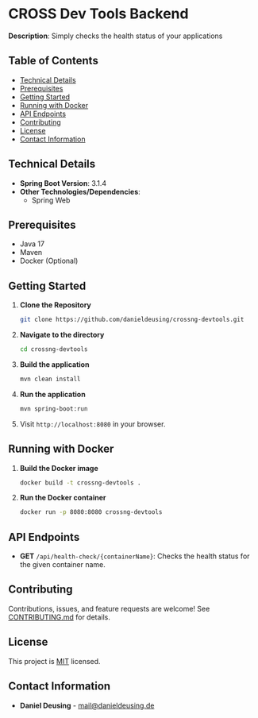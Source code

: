# CROSS Dev Tools Backend

**Description**: Simply checks the health status of your applications

## Table of Contents

- [Technical Details](#technical-details)
- [Prerequisites](#prerequisites)
- [Getting Started](#getting-started)
- [Running with Docker](#running-with-docker)
- [API Endpoints](#api-endpoints)
- [Contributing](#contributing)
- [License](#license)
- [Contact Information](#contact-information)

## Technical Details

- **Spring Boot Version**: 3.1.4
- **Other Technologies/Dependencies**:
    - Spring Web

## Prerequisites

- Java 17
- Maven
- Docker (Optional)

## Getting Started

1. **Clone the Repository**

    ```bash
    git clone https://github.com/danieldeusing/crossng-devtools.git
    ```

2. **Navigate to the directory**

    ```bash
    cd crossng-devtools
    ```

3. **Build the application**

    ```bash
    mvn clean install
    ```

4. **Run the application**

    ```bash
    mvn spring-boot:run
    ```

5. Visit `http://localhost:8080` in your browser.

## Running with Docker

1. **Build the Docker image**

    ```bash
    docker build -t crossng-devtools .
    ```

2. **Run the Docker container**

    ```bash
    docker run -p 8080:8080 crossng-devtools
    ```

## API Endpoints

- **GET** `/api/health-check/{containerName}`: Checks the health status for the given container name.


## Contributing

Contributions, issues, and feature requests are welcome! See [CONTRIBUTING.md](../CONTRIBUTING.md) for details.

## License

This project is [MIT](../LICENSE.md) licensed.

## Contact Information

- **Daniel Deusing** - mail@danieldeusing.de